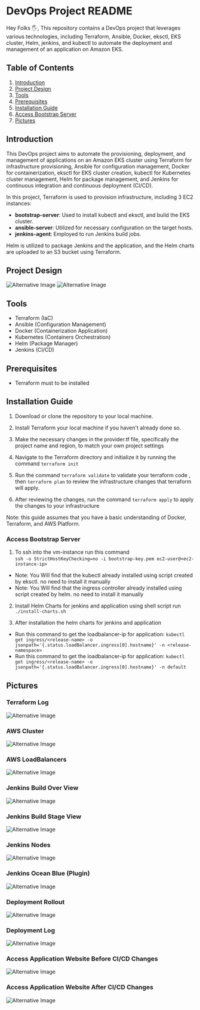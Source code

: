 # DevOps Project README

Hey Folks 🖐️, This repository contains a DevOps project that leverages various technologies, including Terraform, Ansible, Docker, eksctl, EKS cluster, Helm, jenkins, and kubectl to automate the deployment and management of an application on Amazon EKS.
## Table of Contents

1. [Introduction](#introduction)
2. [Project Design](#project-design)
3. [Tools](#tools)
4. [Prerequisites](#prerequisites)
5. [Installation Guide](#installation-guide)
6. [Access Bootstrap Server](#access-bootstrap-server)
7. [Pictures](#pictures)

## Introduction

This DevOps project aims to automate the provisioning, deployment, and management of applications on an Amazon EKS cluster using Terraform for infrastructure provisioning, Ansible for configuration management, Docker for containerization, eksctl for EKS cluster creation, kubectl for Kubernetes cluster management, Helm for package management, and Jenkins for continuous integration and continuous deployment (CI/CD).

In this project, Terraform is used to provision infrastructure, including 3 EC2 instances:

- **bootstrap-server**: Used to install kubectl and eksctl, and build the EKS cluster.
- **ansible-server**: Utilized for necessary configuration on the target hosts.
- **jenkins-agent**: Employed to run Jenkins build jobs.

Helm is utilized to package Jenkins and the application, and the Helm charts are uploaded to an S3 bucket using Terraform.

## Project Design

![Alternative Image](./assets/design-1.png)
![Alternative Image](./assets/design-2.png)

## Tools

- Terraform (IaC)
- Ansible (Configuration Management)
- Docker (Containerization Application)
- Kubernetes (Containers Orchestration)
- Helm (Package Manager)
- Jenkins (CI/CD)

## Prerequisites
* Terraform must to be installed
## Installation Guide

1. Download or clone the repository to your local machine.

2. Install Terraform your local machine if you haven't already done so.

3. Make the necessary changes in the provider.tf file, specifically the project name and region, to match your own project settings

4. Navigate to the Terraform directory and initialize it by running the command `terraform init`

5. Run the command `terraform validate` to validate your terraform code , then `terraform plan` to review the infrastructure changes that
terraform will apply.

6. After reviewing the changes, run the command `terraform apply` to apply the changes to your infrastructure

Note: this guide assumes that you have a basic understanding of Docker, Terraform, and AWS Platform.
  
### Access Bootstrap Server

1. To ssh into the vm-instance run this command \
`ssh -o StrictHostKeyChecking=no -i bootstrap-key.pem ec2-user@<ec2-instance-ip>`

- Note: You Will find that the kubectl already installed using script created by eksctl. no need to install it manually
- Note: You Will find that the ingress controller already installed using script created by helm. no need to install it manually

2. Install Helm Charts for jenkins and application using shell script run `./install-charts.sh`

3. After installation the helm charts for jenkins and application

- Run this command to get the loadbalancer-ip for application: `kubectl get ingress/<release-name> -o jsonpath='{.status.loadBalancer.ingress[0].hostname}' -n <release-namespace>`
- Run this command to get the loadbalancer-ip for application: `kubectl get ingress/<release-name> -o jsonpath='{.status.loadBalancer.ingress[0].hostname}' -n default`

## Pictures

### Terraform Log

![Alternative Image](./assets/terraform-log.png)

### AWS Cluster

![Alternative Image](./assets/aws-cluster.png)

### AWS LoadBalancers

![Alternative Image](./assets/aws-loadbalancers.png)

### Jenkins Build Over View

![Alternative Image](./assets/build-overview.png)

### Jenkins Build Stage View

![Alternative Image](./assets/jenkins-build-stage-view.png)

### Jenkins Nodes

![Alternative Image](./assets/jenkins-nodes.png)

### Jenkins Ocean Blue (Plugin)

![Alternative Image](./assets/ocean-blue.png)
### Deployment Rollout

![Alternative Image](./assets/deploy-rollout.png)

### Deployment Log

![Alternative Image](./assets/deployment-log.png)

### Access Application Website Before CI/CD Changes

![Alternative Image](./assets/regapp-1.png)

### Access Application Website After CI/CD Changes

![Alternative Image](./assets/regapp-2.png)



